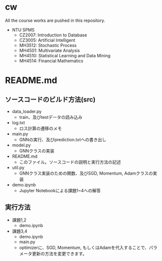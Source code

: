# cw

All the course works are pushed in this repository.

- NTU SPMS
  - CZ2007: Introduction to Database
  - CZ3005: Artificial Intelligent
  - MH3512: Stochastic Process
  - MH4501: Multivariate Analysis
  - MH4510: Statistical Learning and Data Mining
  - MH4514: Financial Mathematics

# README.md

## ソースコードのビルド方法(src\)

- data_loader.py
  - train、及びtestデータの読み込み
- log.txt
  - ロス計算の遷移のメモ
- main.py
  - GNNの実行、及びprediction.txtへの書き出し
- model.py
  - GNNクラスの実装
- README.md
  - このファイル。ソースコードの説明と実行方法の記述
- util.py
  - GNNクラス実装のための関数、及びSGD, Momentum, Adamクラスの実装
- demo.ipynb
  - Jupyter Notebookによる課題1~4への解答


## 実行方法

- 課題1,2
  - demo.ipynb
- 課題3,4
  - demo.ipynb
  - main.py
   - optimizerに、SGD, Momentum, もしくはAdamを代入することで、パラメータ更新の方法を変更できます。
